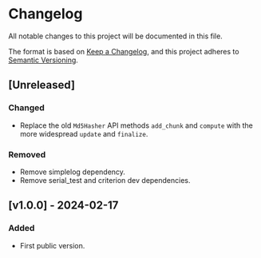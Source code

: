 # Changelog

All notable changes to this project will be documented in this file.

The format is based on [Keep a Changelog](https://keepachangelog.com/en/1.0.0/),
and this project adheres to [Semantic Versioning](https://semver.org/spec/v2.0.0.html).

## [Unreleased]

### Changed

- Replace the old `Md5Hasher` API methods `add_chunk` and `compute` with the more widespread `update` and `finalize`.

### Removed

- Remove simplelog dependency.
- Remove serial_test and criterion dev dependencies.

## [v1.0.0] - 2024-02-17

### Added

- First public version.
